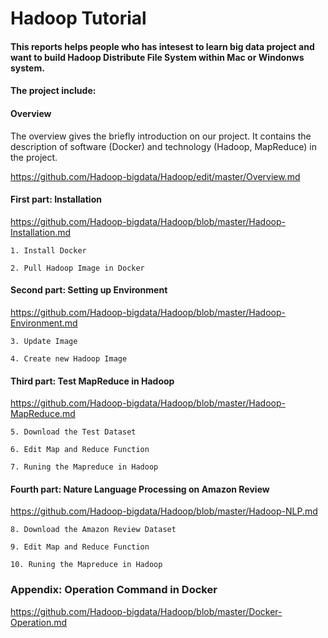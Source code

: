 # Hadoop Tutorial

#### This reports helps people who has intesest to learn big data project and want to build Hadoop Distribute File System within Mac or Windonws system.

#### The project include: 

#### Overview

The overview gives the briefly introduction on our project. It contains the description of software (Docker) and technology (Hadoop, MapReduce) in the project. 

https://github.com/Hadoop-bigdata/Hadoop/edit/master/Overview.md

#### First part: Installation

https://github.com/Hadoop-bigdata/Hadoop/blob/master/Hadoop-Installation.md

```
1. Install Docker
	
2. Pull Hadoop Image in Docker
```

#### Second part: Setting up Environment

https://github.com/Hadoop-bigdata/Hadoop/blob/master/Hadoop-Environment.md

```
3. Update Image

4. Create new Hadoop Image
```

#### Third part: Test MapReduce in Hadoop 

https://github.com/Hadoop-bigdata/Hadoop/blob/master/Hadoop-MapReduce.md

```
5. Download the Test Dataset

6. Edit Map and Reduce Function

7. Runing the Mapreduce in Hadoop
```

#### Fourth part: Nature Language Processing on Amazon Review

https://github.com/Hadoop-bigdata/Hadoop/blob/master/Hadoop-NLP.md

```
8. Download the Amazon Review Dataset

9. Edit Map and Reduce Function

10. Runing the Mapreduce in Hadoop
```

### Appendix: Operation Command in Docker

https://github.com/Hadoop-bigdata/Hadoop/blob/master/Docker-Operation.md
